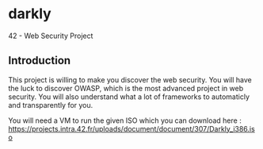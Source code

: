 # darkly
42 - Web Security Project

## Introduction

This project is willing to make you discover the web security. You will have the luck to discover OWASP, which is the most advanced project in web security. You will also understand what a lot of frameworks to automaticly and transparently for you.

You will need a VM to run the given ISO which you can download here : 
https://projects.intra.42.fr/uploads/document/document/307/Darkly_i386.iso

